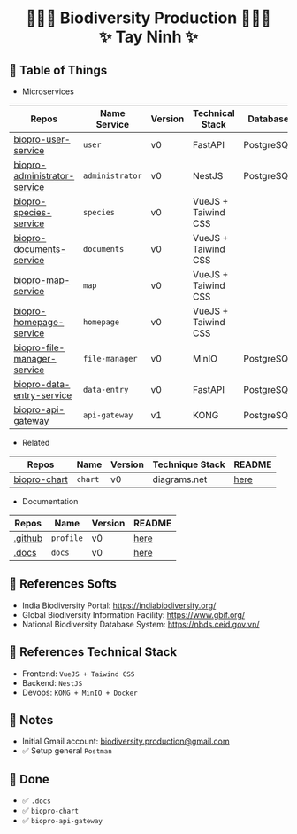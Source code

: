 # <p align="center">:tada::tada::tada: Biodiversity Production :tada::tada::tada: <br> ✨ Tay Ninh ✨ </p>

## :newspaper: Table of Things

+ Microservices

Repos | Name Service | Version | Technical Stack | Database | README
-----|-----|-----|-----|-----|----- 
[biopro-user-service](https://github.com/biodiversity-production/biopro-user-service) | `user` | v0 | FastAPI | PostgreSQL | 
[biopro-administrator-service](https://github.com/biodiversity-production/biopro-administrator-service) | `administrator` | v0 | NestJS | PostgreSQL | [here](https://github.com/biodiversity-production/biopro-administrator-service/blob/main/README.md)
[biopro-species-service](https://github.com/biodiversity-production/biopro-species-service) | `species` | v0 | VueJS + Taiwind CSS | | [here](https://github.com/biodiversity-production/biopro-species-service/blob/main/README.md)
[biopro-documents-service](https://github.com/biodiversity-production/biopro-documents-service) | `documents` | v0 | VueJS + Taiwind CSS | | 
[biopro-map-service](https://github.com/biodiversity-production/biopro-map-service) | `map` | v0 | VueJS + Taiwind CSS | | 
[biopro-homepage-service](https://github.com/biodiversity-production/biopro-homepage-service) | `homepage` | v0 | VueJS + Taiwind CSS | | 
[biopro-file-manager-service](https://github.com/biodiversity-production/biopro-file-manager-service)  | `file-manager` | v0 | MinIO | PostgreSQL | 
[biopro-data-entry-service](https://github.com/biodiversity-production/biopro-data-entry-service) | `data-entry` | v0 | FastAPI | PostgreSQL | 
[biopro-api-gateway](https://github.com/biodiversity-production/biopro-api-gateway) | `api-gateway` | v1 | KONG | PostgreSQL | [here](https://github.com/biodiversity-production/biopro-api-gateway/blob/main/README.md)

+ Related

Repos | Name | Version | Technique Stack | README
-----|-----|-----|-----|-----
[biopro-chart](https://github.com/biodiversity-production/biopro-chart) | `chart` | v0 | diagrams.net | [here](https://github.com/biodiversity-production/biopro-chart/blob/main/README.md)

+ Documentation

Repos | Name | Version | README
-----|-----|-----|-----
[.github](https://github.com/biodiversity-production/.github) | `profile` | v0 | [here](https://github.com/biodiversity-production/.github/blob/main/profile/README.md)
[.docs](https://github.com/biodiversity-production/.docs) | `docs` | v0 |  [here](https://github.com/biodiversity-production/.docs/blob/main/README.md) 

## :bookmark_tabs: References Softs

+ India Biodiversity Portal: https://indiabiodiversity.org/
+ Global Biodiversity Information Facility: https://www.gbif.org/
+ National Biodiversity Database System: https://nbds.ceid.gov.vn/

## :bookmark_tabs: References Technical Stack

+ Frontend: `VueJS + Taiwind CSS`
+ Backend: `NestJS`
+ Devops: `KONG + MinIO + Docker`

## :memo: Notes

+ Initial Gmail account: biodiversity.production@gmail.com
+ ✅ Setup general `Postman`

## :rocket: Done
+ ✅ `.docs`
+ ✅ `biopro-chart`
+ ✅ `biopro-api-gateway`

